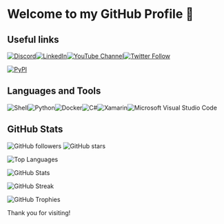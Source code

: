 # Welcome to my GitHub Profile 👋

## Useful links

[![Discord](https://img.shields.io/badge/Discord-7289DA?style=flat&logo=discord&logoColor=white)](https://discordapp.com/users/rinzler84)[![LinkedIn](https://img.shields.io/badge/-LinkedIn-0077B5?style=flat&logo=linkedin&logoColor=white)](https://www.linkedin.com/in/borisleclere)[![YouTube Channel](https://img.shields.io/badge/YouTube-FF0000?style=flat&logo=youtube&logoColor=white)](https://www.youtube.com/@borisleclere6095)[![Twitter Follow](https://img.shields.io/twitter/follow/BorisLeclere?style=social)](https://twitter.com/BorisLeclere)

[![PyPI](https://img.shields.io/badge/PyPI-Rinzler78-3775A9?style=flat&logo=pypi&logoColor=white)](https://pypi.org/user/Rinzler78)

## Languages and Tools

![Shell](https://img.shields.io/badge/-Shell-5391FE?style=flat&logo=gnu-bash&logoColor=white)![Python](https://img.shields.io/badge/-Python-3776AB?style=flat&logo=python&logoColor=white)![Docker](https://img.shields.io/badge/-Docker-2496ED?style=flat&logo=docker&logoColor=white)![C#](https://img.shields.io/badge/-C%23-239120?style=flat&logo=c-sharp&logoColor=white)![Xamarin](https://img.shields.io/badge/-Xamarin-3498DB?style=flat&logo=xamarin&logoColor=white)![Microsoft Visual Studio Code](https://img.shields.io/badge/VS%20Code-007ACC?style=flat&logo=visual-studio-code&logoColor=white)

## GitHub Stats

![GitHub followers](https://img.shields.io/github/followers/Rinzler78?label=Follow&style=social) ![GitHub stars](https://img.shields.io/github/stars/Rinzler78?affiliations=OWNER%2CCOLLABORATOR&style=social)

![Top Languages](https://github-readme-stats.vercel.app/api/top-langs/?username=Rinzler78&layout=compact&theme=dark)

![GitHub Stats](https://github-readme-stats.vercel.app/api?username=Rinzler78&show_icons=true&theme=dark)

![GitHub Streak](https://github-readme-streak-stats.herokuapp.com/?user=Rinzler78&theme=dark)

![GitHub Trophies](https://github-profile-trophy.vercel.app/?username=Rinzler78&theme=darkhub)

Thank you for visiting!
